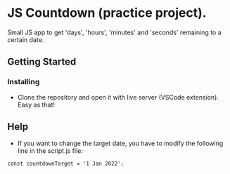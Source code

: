 # JS Countdown (practice project).

Small JS app to get 'days', 'hours', 'minutes' and 'seconds' remaining to a certain date.

## Getting Started

### Installing

* Clone the repository and open it with live server (VSCode extension). Easy as that!

## Help

* If you want to change the target date, you have to modify the following line in the script.js file:

`
const countdownTarget = '1 Jan 2022';
`
